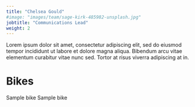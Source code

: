 ```yaml
---
title: "Chelsea Gould"
#image: "images/team/sage-kirk-485982-unsplash.jpg"
jobtitle: "Communications Lead"
weight: 2
---
```


Lorem ipsum dolor sit amet, consectetur adipiscing elit, sed do eiusmod tempor incididunt ut labore et dolore magna aliqua. Bibendum arcu vitae elementum curabitur vitae nunc sed. Tortor at risus viverra adipiscing at in.

# Bikes

Sample bike
Sample bike
